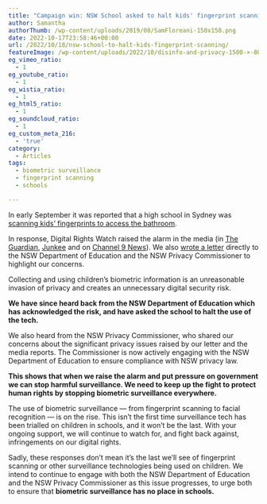 ```yaml
---
title: "Campaign win: NSW School asked to halt kids' fingerprint scanning"
author: Samantha
authorThumb: /wp-content/uploads/2019/08/SamFloreani-150x150.png
date: 2022-10-17T23:58:46+00:00
url: /2022/10/18/nsw-school-to-halt-kids-fingerprint-scanning/
featureImage: /wp-content/uploads/2022/10/disinfo-and-privacy-1500-×-800-px-2.png
eg_vimeo_ratio:
  - 1
eg_youtube_ratio:
  - 1
eg_wistia_ratio:
  - 1
eg_html5_ratio:
  - 1
eg_soundcloud_ratio:
  - 1
eg_custom_meta_216:
  - 'true'
category:
  - Articles
tags:
  - biometric surveillance
  - fingerprint scanning
  - schools

---
```

In early September it was reported that a high school in Sydney was <span style="text-decoration: underline;"><a href="https://www.dailymail.co.uk/news/article-11183081/Moorebank-High-School-students-scan-fingerprints-use-toilet.html" target="_blank" rel="noreferrer noopener">scanning kids&#8217; fingerprints to access the bathroom</a></span>.

In response, Digital Rights Watch raised the alarm in the media (in <span style="text-decoration: underline;"><a href="https://www.theguardian.com/australia-news/2022/sep/06/sydney-schools-use-of-fingerprint-scanners-in-toilets-an-invasion-of-privacy-expert-says" target="_blank" rel="noreferrer noopener">The Guardian</a></span>, <span style="text-decoration: underline;"><a href="https://junkee.com/sydney-highschool-fingerprints/340706" target="_blank" rel="noreferrer noopener">Junkee</a></span> and on <span style="text-decoration: underline;"><a href="https://www.9news.com.au/national/moorebank-high-school-introduces-fingerprint-scanning-technology-to-stop-graffiti-and-anti-social-behaviour/e9fd3dc4-3420-4a58-a04d-e40f88c2f91d?ocid=Social-9NewsS">Channel 9 News</a></span>). We also <span style="text-decoration: underline;"><a href="https://digitalrightswatch.org.au/2022/09/07/nswdet-letter-biometric-surveillance/?link_id=2&can_id=2af2e058014cede074b65017aa9a247b&source=email-kids-are-being-fingerprinted-to-use-the-toilet&email_referrer=email_1681626&email_subject=campaign-win-nsw-pause-fingerprinting-in-school" target="_blank" rel="noreferrer noopener">wrote a letter</a></span> directly to the NSW Department of Education and the NSW Privacy Commissioner to highlight our concerns.

Collecting and using children&#8217;s biometric information is an unreasonable invasion of privacy and creates an unnecessary digital security risk.

**We have since heard back from the NSW Department of Education which has acknowledged the risk, and have asked the school to halt the use of the tech.**

We also heard from the NSW Privacy Commissioner, who shared our concerns about the significant privacy issues raised by our letter and the media reports. The Commissioner is now actively engaging with the NSW Department of Education to ensure compliance with NSW privacy law.

**This shows that when we raise the alarm and put pressure on government we can stop harmful surveillance. We need to keep up the fight to protect human rights by stopping biometric surveillance everywhere.**

The use of biometric surveillance — from fingerprint scanning to facial recognition — is on the rise. This isn&#8217;t the first time surveillance tech has been trialled on children in schools, and it won&#8217;t be the last. With your ongoing support, we will continue to watch for, and fight back against, infringements on our digital rights.

Sadly, these responses don&#8217;t mean it&#8217;s the last we&#8217;ll see of fingerprint scanning or other surveillance technologies being used on children. We intend to continue to engage with both the NSW Department of Education and the NSW Privacy Commissioner as this issue progresses, to urge both to ensure that **biometric surveillance has no place in schools.**
